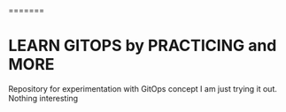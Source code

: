 =======
# LEARN GITOPS by PRACTICING and MORE
Repository for experimentation with GitOps concept
I am just trying it out. Nothing interesting
